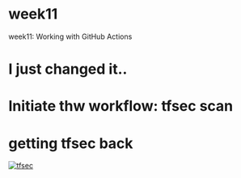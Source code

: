 # week11
week11: Working with GitHub Actions
# I just changed it..
# Initiate thw workflow: tfsec scan
# getting tfsec back


[![tfsec](https://github.com/mrespicio06/week11/actions/workflows/tfsec.yml/badge.svg)](https://github.com/mrespicio06/week11/actions/workflows/tfsec.yml)

